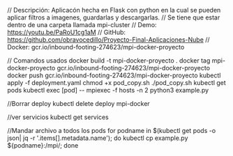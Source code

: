 // Descripción: Aplicacón hecha en Flask con python en la cual se pueden aplicar filtros a imagenes, guardarlas y descargarlas.
// Se tiene que estar dentro de una carpeta llamada mpi-cluster
// Demo: https://youtu.be/PaRoU1cg1aM
// GitHub: https://github.com/obravocedillo/Proyecto-Final-Aplicaciones-Nube
// Docker: gcr.io/inbound-footing-274623/mpi-docker-proyecto

// Comandos usados
docker build -t mpi-docker-proyecto .
docker tag  mpi-docker-proyecto gcr.io/inbound-footing-274623/mpi-docker-proyecto
docker push gcr.io/inbound-footing-274623/mpi-docker-proyecto
kubectl apply -f deployment.yaml
chmod +x pod_copy.sh
./pod_copy.sh
kubectl get pods
kubectl exec [pod] -- mpiexec -f hosts -n 2 python3 example.py

//Borrar deploy
kubectl delete deploy mpi-docker 

//ver servicios
kubectl get services

//Mandar archivo a todos los pods
for podname in $(kubectl get pods -o json| jq -r '.items[].metadata.name'); do kubectl cp example.py  ${podname}:/mpi/; done
